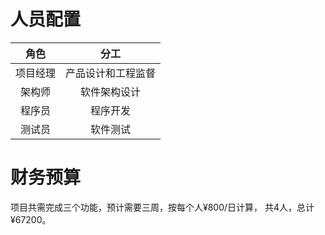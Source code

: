 ﻿
# 人员配置

|   角色   |       分工       |
|:-------:|:----------------:|
| 项目经理 | 产品设计和工程监督 |
|  架构师  |   软件架构设计   |
|  程序员  |     程序开发     |
|  测试员  |     软件测试     |

# 财务预算

项目共需完成三个功能，预计需要三周，按每个人¥800/日计算，
共4人，总计¥67200。
